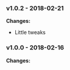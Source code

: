 
 ### v1.0.2 - 2018-02-21 
 **Changes:** 
 * Little tweaks
 
 ### v1.0.0 - 2018-02-16 
 **Changes:** 
  
